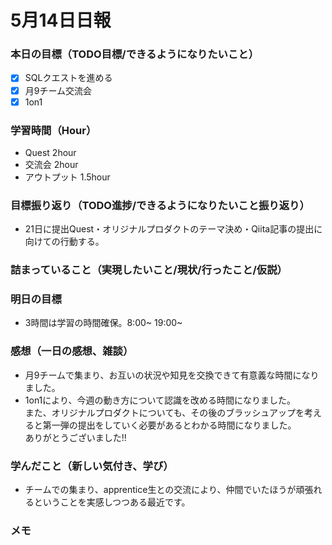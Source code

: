 # 5月14日日報

### **本日の目標（TODO目標/できるようになりたいこと）**
- [x] SQLクエストを進める
- [x] 月9チーム交流会
- [x] 1on1

### **学習時間（Hour）**
- Quest 2hour
- 交流会 2hour
- アウトプット 1.5hour

### **目標振り返り（TODO進捗/できるようになりたいこと振り返り）**
- 21日に提出Quest・オリジナルプロダクトのテーマ決め・Qiita記事の提出に向けての行動する。

### **詰まっていること（実現したいこと/現状/行ったこと/仮説）**

### **明日の目標**
- 3時間は学習の時間確保。8:00~  19:00~

### **感想（一日の感想、雑談）**
- 月9チームで集まり、お互いの状況や知見を交換できて有意義な時間になりました。
- 1on1により、今週の動き方について認識を改める時間になりました。  
また、オリジナルプロダクトについても、その後のブラッシュアップを考えると第一弾の提出をしていく必要があるとわかる時間になりました。  
ありがとうございました!!

### **学んだこと（新しい気付き、学び）**
- チームでの集まり、apprentice生との交流により、仲間でいたほうが頑張れるということを実感しつつある最近です。

### **メモ**
[](URL) 


